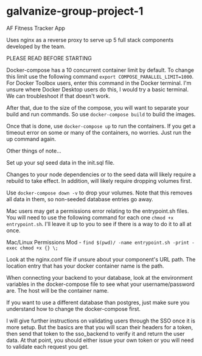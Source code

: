 # galvanize-group-project-1

AF Fitness Tracker App

Uses nginx as a reverse proxy to serve up 5 full stack components developed by the team.

PLEASE READ BEFORE STARTING

Docker-compose has a 10 concurrent container limit by default. To change this limit use the following command `export COMPOSE_PARALLEL_LIMIT=1000`. For Docker Toolbox users, enter this command in the Docker terminal. I'm unsure where Docker Desktop users do this, I would try a basic terminal. We can troubleshoot if that doesn't work.

After that, due to the size of the compose, you will want to separate your build and run commands. So use `docker-compose build` to build the images.

Once that is done, use `docker-compose up` to run the containers. If you get a timeout error on some or many of the containers, no worries. Just run the up command again.

Other things of note...

Set up your sql seed data in the init.sql file.

Changes to your node dependencies or to the seed data will likely require a rebuild to take effect. In addition, will likely require dropping volumes first.

Use `docker-compose down -v` to drop your volumes. Note that this removes all data in them, so non-seeded database entries go away.

Mac users may get a permissions error relating to the entrypoint.sh files. You will need to use the following command for each one `chmod +x entrypoint.sh`. I'll leave it up to you to see if there is a way to do it to all at once.

Mac/Linux Permissions Mod - `find $(pwd)/ -name entrypoint.sh -print -exec chmod +x {} \;`

Look at the nginx.conf file if unsure about your component's URL path. The location entry that has your docker container name is the path.

When connecting your backend to your database, look at the environment variables in the docker-compose file to see what your username/password are. The host will be the container name.

If you want to use a different database than postgres, just make sure you understand how to change the docker-compose first.

I will give further instructions on validating users through the SSO once it is more setup. But the basics are that you will scan their headers for a token, then send that token to the sso_backend to verify it and return the user data. At that point, you should either issue your own token or you will need to validate each request you get.
